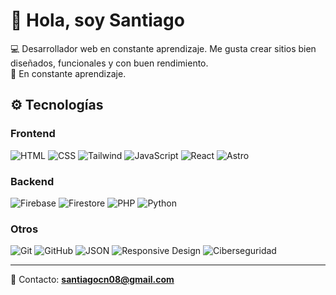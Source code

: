 # 👋 Hola, soy Santiago

💻 Desarrollador web en constante aprendizaje. Me gusta crear sitios bien diseñados, funcionales y con buen rendimiento.  
🧠 En constante aprendizaje.

## ⚙️ Tecnologías

### Frontend  
![HTML](https://img.shields.io/badge/HTML-E34F26?style=flat&logo=html5&logoColor=white)
![CSS](https://img.shields.io/badge/CSS-1572B6?style=flat&logo=css3&logoColor=white)
![Tailwind](https://img.shields.io/badge/Tailwind_CSS-06B6D4?style=flat&logo=tailwind-css&logoColor=white)
![JavaScript](https://img.shields.io/badge/JavaScript-F7DF1E?style=flat&logo=javascript&logoColor=black)
![React](https://img.shields.io/badge/React-20232A?style=flat&logo=react&logoColor=61DAFB)
![Astro](https://img.shields.io/badge/Astro-000000?style=flat&logo=astro&logoColor=white)

### Backend  
![Firebase](https://img.shields.io/badge/Firebase-FFCA28?style=flat&logo=firebase&logoColor=black)
![Firestore](https://img.shields.io/badge/Firestore-FFA611?style=flat&logo=firebase&logoColor=white)
![PHP](https://img.shields.io/badge/PHP-777BB4?style=flat&logo=php&logoColor=white)
![Python](https://img.shields.io/badge/Python-3776AB?style=flat&logo=python&logoColor=white)

### Otros  
![Git](https://img.shields.io/badge/Git-F05032?style=flat&logo=git&logoColor=white)
![GitHub](https://img.shields.io/badge/GitHub-181717?style=flat&logo=github&logoColor=white)
![JSON](https://img.shields.io/badge/JSON-000000?style=flat&logo=json&logoColor=white)
![Responsive Design](https://img.shields.io/badge/Responsive_Design-333?style=flat&logo=responsive&logoColor=white)
![Ciberseguridad](https://img.shields.io/badge/Cybersecurity-2E3440?style=flat&logo=hackthebox&logoColor=green)

---

📩 Contacto: **santiagocn08@gmail.com**
